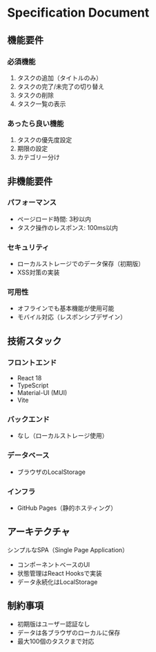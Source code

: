 # Specification Document

## 機能要件

### 必須機能
1. タスクの追加（タイトルのみ）
2. タスクの完了/未完了の切り替え
3. タスクの削除
4. タスク一覧の表示

### あったら良い機能
1. タスクの優先度設定
2. 期限の設定
3. カテゴリー分け

## 非機能要件

### パフォーマンス
- ページロード時間: 3秒以内
- タスク操作のレスポンス: 100ms以内

### セキュリティ
- ローカルストレージでのデータ保存（初期版）
- XSS対策の実装

### 可用性
- オフラインでも基本機能が使用可能
- モバイル対応（レスポンシブデザイン）

## 技術スタック

### フロントエンド
- React 18
- TypeScript
- Material-UI (MUI)
- Vite

### バックエンド
- なし（ローカルストレージ使用）

### データベース
- ブラウザのLocalStorage

### インフラ
- GitHub Pages（静的ホスティング）

## アーキテクチャ
シンプルなSPA（Single Page Application）
- コンポーネントベースのUI
- 状態管理はReact Hooksで実装
- データ永続化はLocalStorage

## 制約事項
- 初期版はユーザー認証なし
- データは各ブラウザのローカルに保存
- 最大100個のタスクまで対応
